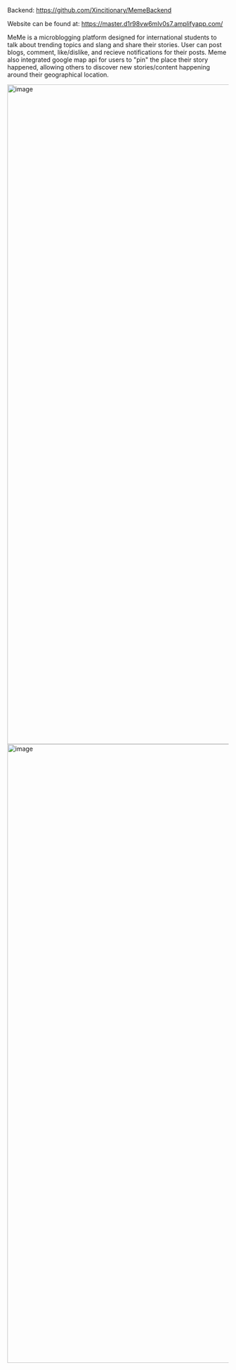 Backend: https://github.com/Xincitionary/MemeBackend

Website can be found at: https://master.d1r98vw6mlv0s7.amplifyapp.com/ 

MeMe is a microblogging platform designed for international students to talk about trending topics and slang and share their stories. User can post blogs, comment, like/dislike, and recieve notifications for their posts. Meme also integrated google map api for users to "pin" the place their story happened, allowing others to discover new stories/content happening around their geographical location. 

<img width="1503" alt="image" src="https://user-images.githubusercontent.com/55414211/186061215-de7d7b8e-d2e0-47d3-afaa-0a470f71fe49.png">

<img width="1410" alt="image" src="https://user-images.githubusercontent.com/55414211/186061265-d06aa642-98ff-4af7-99fd-9182c60f26e5.png">

